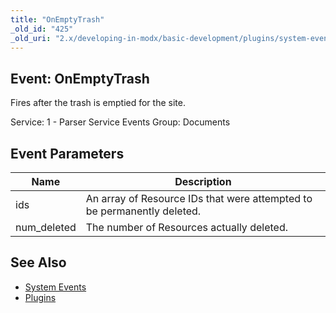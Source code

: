 ```yaml
---
title: "OnEmptyTrash"
_old_id: "425"
_old_uri: "2.x/developing-in-modx/basic-development/plugins/system-events/onemptytrash"
---
```


## Event: OnEmptyTrash

Fires after the trash is emptied for the site.

Service: 1 - Parser Service Events 
Group: Documents

## Event Parameters

| Name         | Description                                                             |
| ------------ | ----------------------------------------------------------------------- |
| ids          | An array of Resource IDs that were attempted to be permanently deleted. |
| num\_deleted | The number of Resources actually deleted.                               |

## See Also

- [System Events](extending-modx/plugins/system-events "System Events")
- [Plugins](extending-modx/plugins "Plugins")